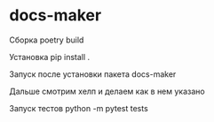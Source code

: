 # docs-maker

Сборка poetry build

Установка pip install .

Запуск после установки пакета docs-maker

Дальше смотрим хелп и делаем как в нем указано

Запуск тестов python -m pytest tests